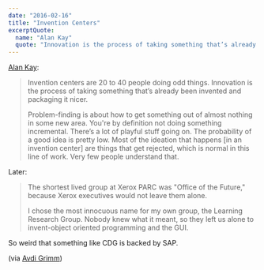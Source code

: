 ```yaml
---
date: "2016-02-16"
title: "Invention Centers"
excerptQuote:
  name: "Alan Kay"
  quote: "Innovation is the process of taking something that’s already been invented and packaging it nicer. […] Problem-finding is about how to get something out of almost nothing in some new area."
---
```


[Alan Kay][article]:

> Invention centers are 20 to 40 people doing odd things. Innovation is the process of taking something that’s already been invented and packaging it nicer.
>
> Problem-finding is about how to get something out of almost nothing in some new area. You're by definition not doing something incremental. There’s a lot of playful stuff going on. The probability of a good idea is pretty low. Most of the ideation that happens [in an invention center] are things that get rejected, which is normal in this line of work. Very few people understand that.

Later:

> The shortest lived group at Xerox PARC was "Office of the Future," because Xerox executives would not leave them alone.
>
> I chose the most innocuous name for my own group, the Learning Research Group. Nobody knew what it meant, so they left us alone to invent-object oriented programming and the GUI.

So weird that something like CDG is backed by SAP.

(via [Avdi Grimm][mail])


[article]: http://www.fastcodesign.com/3046437/5-steps-to-recreate-xerox-parcs-design-magic-from-the-guy-who-helped-make-it
[mail]: http://us1.campaign-archive2.com/?u=53a12bfed319e2ce36b906532&id=49acf1cd18
